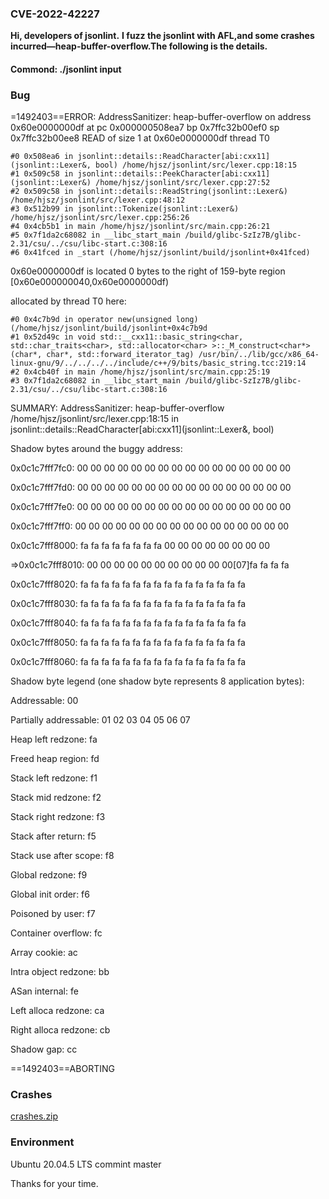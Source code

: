 ### CVE-2022-42227

**Hi, developers of jsonlint.**
**I fuzz the jsonlint with AFL,and some crashes incurred—heap-buffer-overflow.The following is the details.**

#### Commond: ./jsonlint input

### Bug
=1492403==ERROR: AddressSanitizer: heap-buffer-overflow on address 0x60e0000000df at pc 0x000000508ea7 bp 0x7ffc32b00ef0 sp 0x7ffc32b00ee8
READ of size 1 at 0x60e0000000df thread T0

    #0 0x508ea6 in jsonlint::details::ReadCharacter[abi:cxx11](jsonlint::Lexer&, bool) /home/hjsz/jsonlint/src/lexer.cpp:18:15
    #1 0x509c58 in jsonlint::details::PeekCharacter[abi:cxx11](jsonlint::Lexer&) /home/hjsz/jsonlint/src/lexer.cpp:27:52
    #2 0x509c58 in jsonlint::details::ReadString(jsonlint::Lexer&) /home/hjsz/jsonlint/src/lexer.cpp:48:12
    #3 0x512b99 in jsonlint::Tokenize(jsonlint::Lexer&) /home/hjsz/jsonlint/src/lexer.cpp:256:26
    #4 0x4cb5b1 in main /home/hjsz/jsonlint/src/main.cpp:26:21
    #5 0x7f1da2c68082 in __libc_start_main /build/glibc-SzIz7B/glibc-2.31/csu/../csu/libc-start.c:308:16
    #6 0x41fced in _start (/home/hjsz/jsonlint/build/jsonlint+0x41fced)

0x60e0000000df is located 0 bytes to the right of 159-byte region [0x60e000000040,0x60e0000000df)

allocated by thread T0 here:

    #0 0x4c7b9d in operator new(unsigned long) (/home/hjsz/jsonlint/build/jsonlint+0x4c7b9d
    #1 0x52d49c in void std::__cxx11::basic_string<char, std::char_traits<char>, std::allocator<char> >::_M_construct<char*>(char*, char*, std::forward_iterator_tag) /usr/bin/../lib/gcc/x86_64-linux-gnu/9/../../../../include/c++/9/bits/basic_string.tcc:219:14
    #2 0x4cb40f in main /home/hjsz/jsonlint/src/main.cpp:25:19
    #3 0x7f1da2c68082 in __libc_start_main /build/glibc-SzIz7B/glibc-2.31/csu/../csu/libc-start.c:308:16
    
SUMMARY: AddressSanitizer: heap-buffer-overflow /home/hjsz/jsonlint/src/lexer.cpp:18:15 in jsonlint::details::ReadCharacter[abi:cxx11](jsonlint::Lexer&, bool)

Shadow bytes around the buggy address:

  0x0c1c7fff7fc0: 00 00 00 00 00 00 00 00 00 00 00 00 00 00 00 00
  
  0x0c1c7fff7fd0: 00 00 00 00 00 00 00 00 00 00 00 00 00 00 00 00
  
  0x0c1c7fff7fe0: 00 00 00 00 00 00 00 00 00 00 00 00 00 00 00 00
  
  0x0c1c7fff7ff0: 00 00 00 00 00 00 00 00 00 00 00 00 00 00 00 00
  
  0x0c1c7fff8000: fa fa fa fa fa fa fa fa 00 00 00 00 00 00 00 00
  
=>0x0c1c7fff8010: 00 00 00 00 00 00 00 00 00 00 00[07]fa fa fa fa

  0x0c1c7fff8020: fa fa fa fa fa fa fa fa fa fa fa fa fa fa fa fa
  
  0x0c1c7fff8030: fa fa fa fa fa fa fa fa fa fa fa fa fa fa fa fa
  
  0x0c1c7fff8040: fa fa fa fa fa fa fa fa fa fa fa fa fa fa fa fa
  
  0x0c1c7fff8050: fa fa fa fa fa fa fa fa fa fa fa fa fa fa fa fa
  
  0x0c1c7fff8060: fa fa fa fa fa fa fa fa fa fa fa fa fa fa fa fa
  
Shadow byte legend (one shadow byte represents 8 application bytes):

  Addressable:           00
  
  Partially addressable: 01 02 03 04 05 06 07 
  
  Heap left redzone:       fa
  
  Freed heap region:       fd
  
  Stack left redzone:      f1
  
  Stack mid redzone:       f2
  
  Stack right redzone:     f3
  
  Stack after return:      f5
  
  Stack use after scope:   f8
  
  Global redzone:          f9
  
  Global init order:       f6
  
  Poisoned by user:        f7
  
  Container overflow:      fc
  
  Array cookie:            ac
  
  Intra object redzone:    bb
  
  ASan internal:           fe
  
  Left alloca redzone:     ca
  
  Right alloca redzone:    cb
  
  Shadow gap:              cc
  
==1492403==ABORTING

### Crashes
[crashes.zip](https://github.com/p-ranav/jsonlint/files/9689571/crashes.zip)


### Environment
Ubuntu 20.04.5 LTS
commint master

Thanks for your time.

